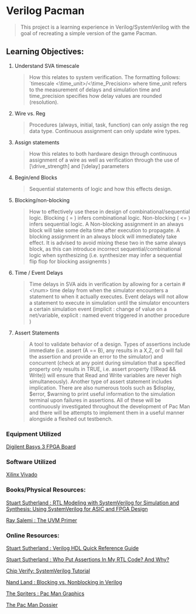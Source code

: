 # Verilog Pacman

> This project is a learning experience in Verilog/SystemVerilog with the goal of recreating a simple version of the game Pacman. 

## Learning Objectives: 
1. Understand SVA timescale
    > How this relates to system verification. The formatting follows: `timescale <\time_unit>/<\time_Precision> where time_unit refers to the measurement of delays and simulation time and time_precision specifies how delay values are rounded (resolution).
2. Wire vs. Reg
    > Procedures (always, initial, task, function) can only assign the reg data type. Continuous assignment can only update wire types. 
2. Assign statements
    > How this relates to both hardware design through continuous assignment of a wire as well as verification through the use of [\drive_strength] and [\delay] parameters
3. Begin/end Blocks
    > Sequential statements of logic and how this effects design. 
4. Blocking/non-blocking
    > How to effectively use these in design of combinational/sequential logic. Blocking ( = ) infers combinational logic. Non-blocking ( <= ) infers sequential logic. A Non-blocking assignment in an always block will take some delta time after execution to propagate. A blocking assignment in an always block will immediately take effect. It is advised to avoid mixing these two in the same always block, as this can introduce incorrect sequential/combinational logic when synthesizing (i.e. synthesizer may infer a sequential flip flop for blocking assignemts )
5. Time / Event Delays
    > Time delays in SVA aids in verification by allowing for a certain #<\num> time delay from when the simulator encounters a statement to when it actually executes. Event delays will not allow a statement to execute in simulation until the simulator encounters a certain simulation event (implicit : change of value on a net/variable, explicit : named event triggered in another procedure )
6. Assert Statements 
    >  A tool to validate behavior of a design. Types of assertions include immediate (i.e. assert (A == B), any results in a X,Z, or 0 will fail the assertion and provide an error to the simulator) and concurrent (check at any point during simulation that a specified property only results in TRUE, i.e. assert property (!(Read && Write)) will ensure that Read and Write variables are never high simultaneously). Another type of assert statement includes implication. There are also numerous tools such as $display, $error, $warning to print useful information to the simulation terminal upon failures in assertions. All of these will be continuously investigated throughout the development of Pac Man and there will be attempts to implement them in a useful manner alongside a fleshed out testbench. 


### Equipment Utilized 
[Digilent Basys 3 FPGA Board](https://digilent.com/reference/_media/basys3:basys3_rm.pdf)

### Software Utilized 
[Xilinx Vivado](https://docs.xilinx.com/search/all?content-lang=en-US)

### Books/Physical Resources: 
[Stuart Sutherland : RTL Modeling with SystemVerilog for Simulation and Synthesis: Using SystemVerilog for ASIC and FPGA Design](https://www.amazon.com/RTL-Modeling-SystemVerilog-Simulation-Synthesis/dp/1546776346)

[Ray Salemi : The UVM Primer](https://www.amazon.com/gp/product/B00GBD62HK?ie=UTF8&camp=1789&creative=390957&creativeASIN=B00GBD62HK&linkCode=as2&tag=rayspicks)

### Online Resources: 
[Stuart Sutherland : Verilog HDL Quick Reference Guide](https://sutherland-hdl.com/pdfs/verilog_2001_ref_guide.pdf)

[Stuart Sutherland : Who Put Assertions In My RTL Code? And Why?](https://sutherland-hdl.com/papers/2015-SNUG-SV_SVA-for-RTL-Designers_paper.pdf)

[Chip Verify: SystemVerilog Tutorial](https://www.chipverify.com/tutorials/systemverilog)

[Nand Land : Blocking vs. Nonblocking in Verilog](https://nandland.com/blocking-vs-nonblocking-in-verilog/)

[The Spriters : Pac Man Graphics](https://www.spriters-resource.com/arcade/pacman/)

[The Pac Man Dossier](https://pacman.holenet.info/)